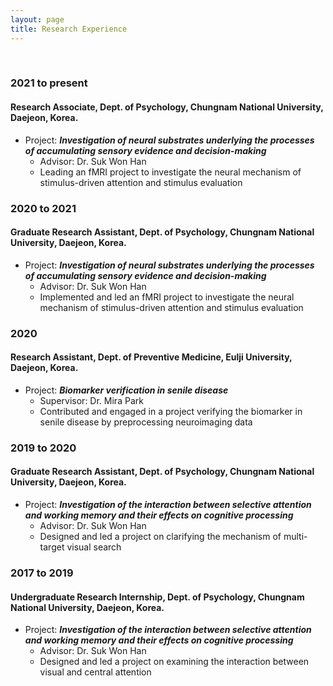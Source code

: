 ```yaml
---
layout: page
title: Research Experience
---
```


<br/>


### 2021 to present
#### Research Associate, Dept. of Psychology, Chungnam National University, Daejeon, Korea.

* Project: _**Investigation of neural substrates underlying the processes of accumulating sensory evidence and decision-making**_
  * Advisor: Dr. Suk Won Han
  * Leading an fMRI project to investigate the neural mechanism of stimulus-driven attention and stimulus evaluation

### 2020 to 2021
#### Graduate Research Assistant, Dept. of Psychology, Chungnam National University, Daejeon, Korea.

* Project: _**Investigation of neural substrates underlying the processes of accumulating sensory evidence and decision-making**_
  * Advisor: Dr. Suk Won Han
  * Implemented and led an fMRI project to investigate the neural mechanism of stimulus-driven attention and stimulus evaluation

### 2020
#### Research Assistant, Dept. of Preventive Medicine, Eulji University, Daejeon, Korea.

* Project: _**Biomarker verification in senile disease**_
  * Supervisor: Dr. Mira Park
  * Contributed and engaged in a project verifying the biomarker in senile disease by preprocessing neuroimaging data

### 2019 to 2020
#### Graduate Research Assistant, Dept. of Psychology, Chungnam National University, Daejeon, Korea.

* Project: _**Investigation of the interaction between selective attention and working memory and their effects on cognitive processing**_
  * Advisor: Dr. Suk Won Han
  * Designed and led a project on clarifying the mechanism of multi-target visual search

### 2017 to 2019
#### Undergraduate Research Internship, Dept. of Psychology, Chungnam National University, Daejeon, Korea.

* Project: _**Investigation of the interaction between selective attention and working memory and their effects on cognitive processing**_
  * Advisor: Dr. Suk Won Han
  * Designed and led a project on examining the interaction between visual and central attention

<br/>

